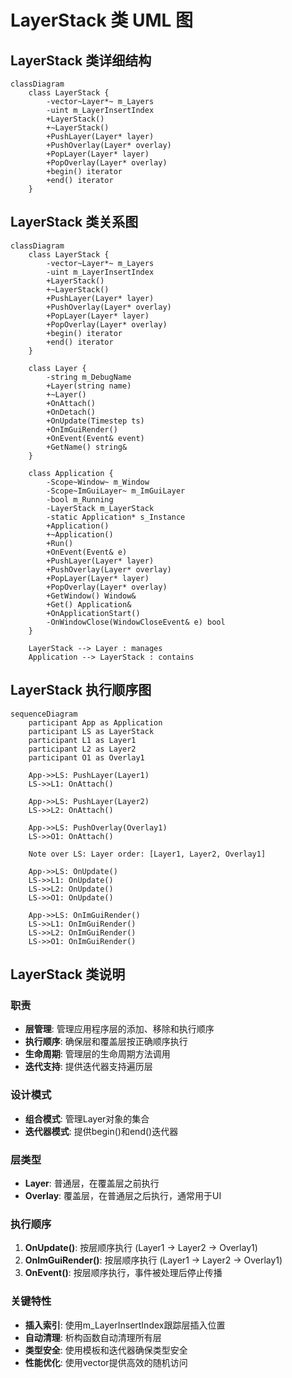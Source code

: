 # LayerStack 类 UML 图

## LayerStack 类详细结构

```mermaid
classDiagram
    class LayerStack {
        -vector~Layer*~ m_Layers
        -uint m_LayerInsertIndex
        +LayerStack()
        +~LayerStack()
        +PushLayer(Layer* layer)
        +PushOverlay(Layer* overlay)
        +PopLayer(Layer* layer)
        +PopOverlay(Layer* overlay)
        +begin() iterator
        +end() iterator
    }
```

## LayerStack 类关系图

```mermaid
classDiagram
    class LayerStack {
        -vector~Layer*~ m_Layers
        -uint m_LayerInsertIndex
        +LayerStack()
        +~LayerStack()
        +PushLayer(Layer* layer)
        +PushOverlay(Layer* overlay)
        +PopLayer(Layer* layer)
        +PopOverlay(Layer* overlay)
        +begin() iterator
        +end() iterator
    }

    class Layer {
        -string m_DebugName
        +Layer(string name)
        +~Layer()
        +OnAttach()
        +OnDetach()
        +OnUpdate(Timestep ts)
        +OnImGuiRender()
        +OnEvent(Event& event)
        +GetName() string&
    }

    class Application {
        -Scope~Window~ m_Window
        -Scope~ImGuiLayer~ m_ImGuiLayer
        -bool m_Running
        -LayerStack m_LayerStack
        -static Application* s_Instance
        +Application()
        +~Application()
        +Run()
        +OnEvent(Event& e)
        +PushLayer(Layer* layer)
        +PushOverlay(Layer* overlay)
        +PopLayer(Layer* layer)
        +PopOverlay(Layer* overlay)
        +GetWindow() Window&
        +Get() Application&
        +OnApplicationStart()
        -OnWindowClose(WindowCloseEvent& e) bool
    }

    LayerStack --> Layer : manages
    Application --> LayerStack : contains
```

## LayerStack 执行顺序图

```mermaid
sequenceDiagram
    participant App as Application
    participant LS as LayerStack
    participant L1 as Layer1
    participant L2 as Layer2
    participant O1 as Overlay1

    App->>LS: PushLayer(Layer1)
    LS->>L1: OnAttach()
    
    App->>LS: PushLayer(Layer2)
    LS->>L2: OnAttach()
    
    App->>LS: PushOverlay(Overlay1)
    LS->>O1: OnAttach()
    
    Note over LS: Layer order: [Layer1, Layer2, Overlay1]
    
    App->>LS: OnUpdate()
    LS->>L1: OnUpdate()
    LS->>L2: OnUpdate()
    LS->>O1: OnUpdate()
    
    App->>LS: OnImGuiRender()
    LS->>L1: OnImGuiRender()
    LS->>L2: OnImGuiRender()
    LS->>O1: OnImGuiRender()
```

## LayerStack 类说明

### 职责
- **层管理**: 管理应用程序层的添加、移除和执行顺序
- **执行顺序**: 确保层和覆盖层按正确顺序执行
- **生命周期**: 管理层的生命周期方法调用
- **迭代支持**: 提供迭代器支持遍历层

### 设计模式
- **组合模式**: 管理Layer对象的集合
- **迭代器模式**: 提供begin()和end()迭代器

### 层类型
- **Layer**: 普通层，在覆盖层之前执行
- **Overlay**: 覆盖层，在普通层之后执行，通常用于UI

### 执行顺序
1. **OnUpdate()**: 按层顺序执行 (Layer1 → Layer2 → Overlay1)
2. **OnImGuiRender()**: 按层顺序执行 (Layer1 → Layer2 → Overlay1)
3. **OnEvent()**: 按层顺序执行，事件被处理后停止传播

### 关键特性
- **插入索引**: 使用m_LayerInsertIndex跟踪层插入位置
- **自动清理**: 析构函数自动清理所有层
- **类型安全**: 使用模板和迭代器确保类型安全
- **性能优化**: 使用vector提供高效的随机访问
